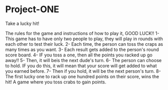 # Project-ONE
Take a lucky hit!

The rules for the game and instructions of how to play it, GOOD LUCK!!
1- This game has to have only two people to play, they will play in rounds with each other to test their luck.
2- Each time, the person can toss the craps as many times as you want.
3- Each result gets added to the person's round score board.
4- IF you toss a one, then all the points you racked up go away!!
5- Then, it will beis the next dude's turn.
6- The person can choose to hold. IF you do this, it will mean that your score will get added to what you earned before.
7- Then if you hold, it will be the next person's turn.
8- The first lucky one to rack up one hundred points on their score, wins the hit!
A game where you toss crabs to gain points.
